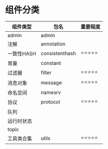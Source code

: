 # 组件分类

| 组件类型   | 包名           | 重要程度                       |
| ---------- | -------------- | ------------------------------ |
| admin      | admin          |                                |
| 注解       | annotation     |                                |
| 一致性HASH | consistenthash | :star::star::star::star::star: |
| 常量       | constant       |                                |
| 过滤器     | filter         | :star::star::star::star::star: |
| 消息对象   | message        | :star::star::star::star::star: |
| 命名空间   | namesrv        |                                |
| 协议       | protocol       | :star::star::star::star::star: |
| 队列       |                |                                |
| 运行时状态 |                |                                |
| topic      |                |                                |
| 工具类合集 | utils          | :star::star::star::star::star: |

